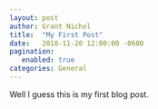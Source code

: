 ```yaml
---
layout: post
author: Grant Nichol
title:  "My First Post"
date:   2018-11-20 12:00:00 -0600
pagination:
   enabled: true
categories: General
---
```


Well I guess this is my first blog post.
